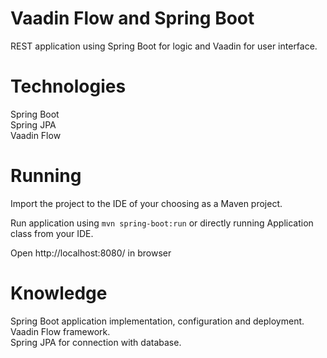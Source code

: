 # Vaadin Flow and Spring Boot

REST application using Spring Boot for logic and Vaadin for user interface. 

# Technologies

Spring Boot\
Spring JPA\
Vaadin Flow

# Running
Import the project to the IDE of your choosing as a Maven project. 

Run application using `mvn spring-boot:run` or directly running Application class from your IDE.

Open http://localhost:8080/ in browser

# Knowledge

Spring Boot application implementation, configuration and deployment.\
Vaadin Flow framework.\
Spring JPA for connection with database.
